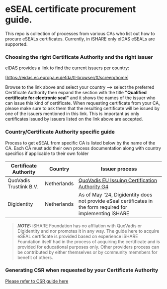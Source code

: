 # eSEAL certificate procurement guide.

This repo is collection of processes from various CAs who list out how to procure eSEALs certificates. Currently, in iSHARE only eIDAS eSEALs are supported.


### Choosing the right Certificate Authority and the right issuer 

eIDAS provides a link to find the current issuers per country:

[https://eidas.ec.europa.eu/efda/tl-browser/#/screen/home]

Browse to the link above and select your country --> select the preferred Certificate Authority then expand the section with the title **"Qualified certificate for electronic seal"** and it shows the names of the issuer who can issue this kind of certificate. When requesting certificate from your CA, please make sure to ask them that the resulting certificate will be issued by one of the issuers mentioned in this link. This is important as only certificates issued by issuers listed on the link above are accepted.

### Country/Certificate Authority specific guide

Process to get eSEAL from specific CA is listed below by the name of the CA. Each CA must add their own process documentation along with country specifics if applicable to their own folder

| Certificate Authority | Country | Issuer process |
| ----------------------|---------|---------------------------------------|
| QuoVadis Trustlink B.V. | Netherlands | [QuoVadis EU Issuing Certification Authority G4](quovadis/quovadis-eSEAL-NL.md)|
| Digidentity | Netherlands | As of May '24, Digidentity does not provide eSeal certificates in the form required for implementing iSHARE |

> **_NOTE:_** iSHARE Foundation has no affliation with QuoVadis or Digidentity and nor promotes it in any way. The guide here to acquire eSEAL certificate is provided based on experience iSHARE Foundation itself had in the process of acquiring the certificate and is provided for educational purposes only. Other providers process can be contributed by either themselves or by community memnbers for benefit of others.



### Generating CSR when requested by your Certificate Authority

[Please refer to CSR guide here](CSR.md)
